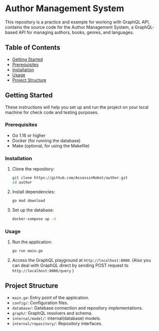 # Author Management System

This repository is a practice and example for working with GraphQL API, contains the source code for the Author Management System, a GraphQL-based API for managing authors, books, genres, and languages.

## Table of Contents
- [Getting Started](#getting-started)
- [Prerequisites](#prerequisites)
- [Installation](#installation)
- [Usage](#usage)
- [Project Structure](#project-structure)


## Getting Started

These instructions will help you set up and run the project on your local machine for check code and testing purposes.

### Prerequisites

- Go 1.16 or higher
- Docker (for running the database)
- Make (optional, for using the Makefile)

### Installation

1. Clone the repository:
    ```sh
    git clone https://github.com/AssassinRobot/author.git
    cd author
    ```

2. Install dependencies:
    ```sh
    go mod download
    ```

3. Set up the database:
    ```sh
    docker-compose up -d
    ```

### Usage

1. Run the application:
    ```sh
    go run main.go
    ```

2. Access the GraphQL playground at `http://localhost:8000`.
(Also you can deal with GraphQL direct by sending POST request to `http://localhost:8000/query` )

## Project Structure

- `main.go`: Entry point of the application.
- `config/`: Configuration files.
- `database/`: Database connection and repository implementations.
- `graph/`: GraphQL resolvers and schema.
- `internal/model/`: internal(database) models.
- `internal/repository/`: Repository interfaces.
